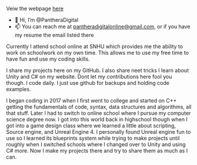 Veiw the webpage [here](https://pantheradigital.github.io/)

- 👋 Hi, I’m @PantheraDigital
- 📫 You can reach me at pantheradigitalonline@gmail.com, or if you have my resume the email listed there

Currently I attend school online at SNHU which provides me the ability to work on schoolwork on my own time. This allows me to use my free time to have fun and use my coding skills. 

I share my projects here on my GitHub. I also share neet tricks I learn about Unity and C# on my website. Dont let my contributions here fool you though. I code daily. I just use github for backups and holding code examples.  

I began coding in 2017 when I first went to college and started on C++ getting the fundamentals of code, syntax, data structures and algorithms, all that stuff. Later I had to switch to online school where I pursue my computer science degree now. I got into this world back in highschool though when I got into a game design class where we learned a little about scripting, Source engine, and Unreal Engine 4. I personally found Unreal engine fun to use so I learned its blueprints system while trying to make projects until roughly when I switched schools where I changed over to Unity and using C# more. Now I make my projects there and try to share them as much as I can. 


<!---
PantheraDigital/PantheraDigital is a ✨ special ✨ repository because its `README.md` (this file) appears on your GitHub profile.
You can click the Preview link to take a look at your changes.
--->
